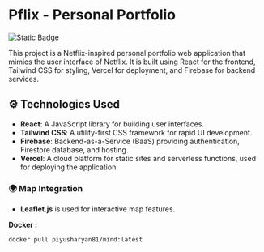 # Pflix - Personal Portfolio

![Static Badge](https://img.shields.io/badge/Repo_Size-281_MB-Red)

This project is a Netflix-inspired personal portfolio web application that mimics the user interface of Netflix. It is built using React for the frontend, Tailwind CSS for styling, Vercel for deployment, and Firebase for backend services.

## ⚙️ Technologies Used
- **React**: A JavaScript library for building user interfaces.
- **Tailwind CSS**: A utility-first CSS framework for rapid UI development.
- **Firebase**: Backend-as-a-Service (BaaS) providing authentication, Firestore database, and hosting.
- **Vercel**: A cloud platform for static sites and serverless functions, used for deploying the application.
  
### 🌍 Map Integration  
- **Leaflet.js** is used for interactive map features.

**Docker :**
```
docker pull piyusharyan81/mind:latest 
```

